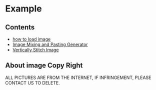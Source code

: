 # Example

## Contents
- [how to load image](howto_load_image.py)
- [Image Mixing and Pasting Generator](howto_image_mixing_and_pasting_generator.py)
- [Vertically Stitch Image](howto_vertically_stitched_image.py)

## About image Copy Right
ALL PICTURES ARE FROM THE INTERNET, IF INFRINGEMENT, PLEASE CONTACT US TO DELETE.
